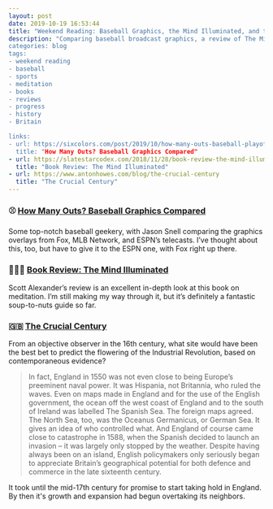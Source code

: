 ```yaml
---
layout: post
date: 2019-10-19 16:53:44
title: "Weekend Reading: Baseball Graphics, the Mind Illuminated, and the Crucial Century"
description: "Comparing baseball broadcast graphics, a review of The Mind Illuminated, and thinking about the most likely sites for the Industrial Revolution.
categories: blog
tags:
- weekend reading
- baseball
- sports
- meditation
- books
- reviews
- progress
- history
- Britain

links:
- url: https://sixcolors.com/post/2019/10/how-many-outs-baseball-playoff-graphics-compared/
  title: "How Many Outs? Baseball Graphics Compared"
- url: https://slatestarcodex.com/2018/11/28/book-review-the-mind-illuminated/
  title: "Book Review: The Mind Illuminated"
- url: https://www.antonhowes.com/blog/the-crucial-century
  title: "The Crucial Century"
---
```


### ⚾️ [How Many Outs? Baseball Graphics Compared](https://sixcolors.com/post/2019/10/how-many-outs-baseball-playoff-graphics-compared/ "Baseball Graphics Compared")

Some top-notch baseball geekery, with Jason Snell comparing the graphics overlays from Fox, MLB Network, and ESPN’s telecasts. I’ve thought about this, too, but have to give it to the ESPN one, with Fox right up there.

### 🧘🏽‍♀️ [Book Review: The Mind Illuminated](https://slatestarcodex.com/2018/11/28/book-review-the-mind-illuminated/ "Book Review: The Mind Illuminated")

Scott Alexander’s review is an excellent in-depth look at this book on meditation. I’m still making my way through it, but it’s definitely a fantastic soup-to-nuts guide so far.

### 🇬🇧 [The Crucial Century](https://www.antonhowes.com/blog/the-crucial-century "The Crucial Century")

From an objective observer in the 16th century, what site would have been the best bet to predict the flowering of the Industrial Revolution, based on contemporaneous evidence?

> In fact, England in 1550 was not even close to being Europe’s preeminent naval power. It was Hispania, not Britannia, who ruled the waves. Even on maps made in England and for the use of the English government, the ocean off the west coast of England and to the south of Ireland was labelled The Spanish Sea. The foreign maps agreed. The North Sea, too, was the Oceanus Germanicus, or German Sea. It gives an idea of who controlled what. And England of course came close to catastrophe in 1588, when the Spanish decided to launch an invasion – it was largely only stopped by the weather. Despite having always been on an island, English policymakers only seriously began to appreciate Britain’s geographical potential for both defence and commerce in the late sixteenth century.

It took until the mid-17th century for promise to start taking hold in England. By then it's growth and expansion had begun overtaking its neighbors.
